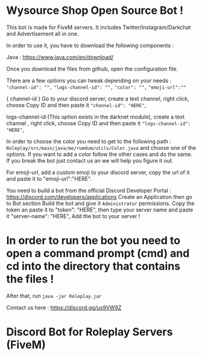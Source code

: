 # Wysource Shop Open Source Bot !

This bot is made for FiveM servers. It includes Twitter/Instagram/Darkchat and Advertisement all in one.

In order to use it, you have to download the following components :

Java : https://www.java.com/en/download/

Once you download the files from github, open the configuration file.

There are a few options you can tweak depending on your needs :
      `"channel-id": "",`
      `"logs-channel-id": "",`
      `"color": "",`
      `"emoji-url":""`

{ channel-id } Go to your discord server, create a text channel, right click, choose Copy ID and then paste it `"channel-id": "HERE"`,

logs-channel-id (This option exists in the darknet module), create a text channel , right click, choose Copy ID and then paste it `"logs-channel-id": "HERE"`,

In order to choose the color you need to get to the following path : `Roleplay/src/main/java/me/rumdum/utils/Color.java` and choose one of the options. If you want to add a color follow the other cases and do the same. If you break the bot just contact us an we will help you figure it out.

For emoji-url, add a custom emoji to your discord server, copy the url of it and paste it to "emoji-url":"HERE".

You need to build a bot from the official Discord Developer Portal : https://discord.com/developers/applications
Create an Application then go to Bot section Build the bot and give it `Administrator` permissions. Copy the token an paste it to "token": "HERE",
then type your server name and paste it "server-name": "HERE",
Add the bot to your server !

# In order to run the bot you need to open a command prompt (cmd) and cd into the directory that contains the files ! 
After that, run `java -jar Roleplay.jar`


Contact us here : https://discord.gg/us9VW9Z


# Discord Bot for Roleplay Servers (FiveM)
